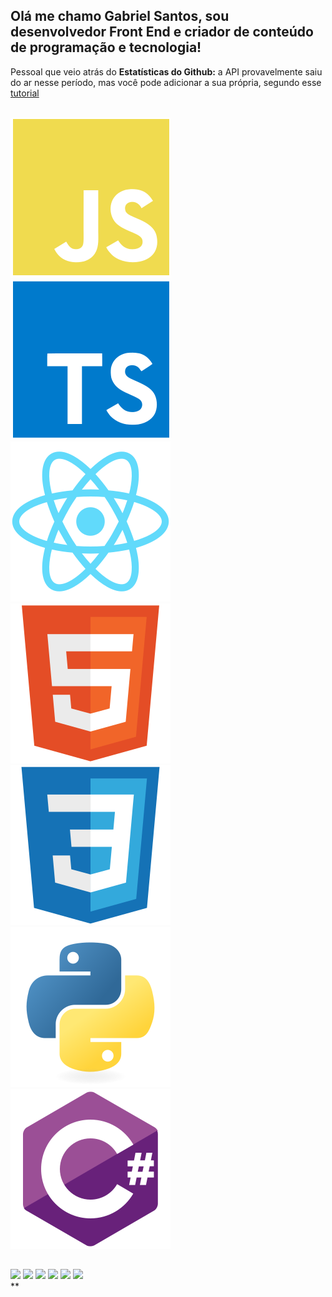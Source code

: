 ## Olá me chamo Gabriel Santos, sou desenvolvedor Front End e criador de conteúdo de programação e tecnologia!

Pessoal que veio atrás do **Estatísticas do Github:** a API provavelmente saiu do ar nesse período,
mas você pode adicionar a sua própria, segundo esse [tutorial](https://github.com/anuraghazra/github-readme-stats/blob/master/readme.md#deploy-on-your-own-vercel-instance)

<div estilo="exibição: inline_block"><br>
  <img alinhar="centro" alt="Rafa-Js" alta="30" largura="40" src="https://raw.githubusercontent.com/devicons/devicon/master/icons/javascript/javascript-plain.svg">
  <img alinhar="centro" alt="Rafa-Ts" alta="30" largura="40" src="https://raw.githubusercontent.com/devicons/devicon/master/icons/typescript/typescript-plain.svg">
  <img alinhar="centro" alt="Rafa-Reagir" alta="30" largura="40" src="https://raw.githubusercontent.com/devicons/devicon/master/icons/react/react-original.svg">
  <img alinhar="centro" alt="Rafa-HTML" alta="30" largura="40" src="https://raw.githubusercontent.com/devicons/devicon/master/icons/html5/html5-original.svg">
  <img alinhar="centro" alt="Rafa-CSS" alta="30" largura="40" src="https://raw.githubusercontent.com/devicons/devicon/master/icons/css3/css3-original.svg">
  <img alinhar="centro" alt="Rafa-Python" alta="30" largura="40" src="https://raw.githubusercontent.com/devicons/devicon/master/icons/python/python-original.svg">
  <img alinhar="centro" alt="Rafa-Csharp" alta="30" largura="40" src="https://raw.githubusercontent.com/devicons/devicon/master/icons/csharp/csharp-original.svg">
</div>
  
  ##
 
<div> 
  <a href="https://www.youtube.com/channel/UCzMfYkXmTGlaZiQaDs9CGlg" alvo="_em branco"><img src="https://img.shields.io/badge/YouTube-FF0000?style=for-the-badge&logo=youtube&logoColor=white" alvo="_em branco"></a>
  <a href="https://www.instagram.com/gabrielcode.cc/" alvo="_em branco"><img src="https://img.shields.io/badge/-Instagram-%23E4405F?style=for-the-badge&logo=instagram&logoColor=white" alvo="_em branco"></a>
 	<a href="https://www.twitch.tv/rafaballerinii" alvo="_em branco"><img src="https://img.shields.io/badge/Twitch-9146FF?style=for-the-badge&logo=twitch&logoColor=white" alvo="_em branco"></a>
 <a href="https://discord.gg/wagxzStdcR" alvo="_em branco"><img src="https://img.shields.io/badge/Discord-7289DA?style=for-the-badge&logo=discord&logoColor=white" alvo="_em branco"></a> 
  <a href = "mailto:gabrielsantosoficial77@gmail.com"><img src="https://img.shields.io/badge/-Gmail-%23333?style=for-the-badge&logo=gmail&logoColor=white" alvo="_em branco"></a>
  <a href="https://www.linkedin.com/in/gabriel-santos-8a49412aa/" alvo="_em branco"><img src="https://img.shields.io/badge/-LinkedIn-%230077B5?style=for-the-badge&logo=linkedin&logoColor=white" alvo="_em branco"></a> 
  
</div>
**
